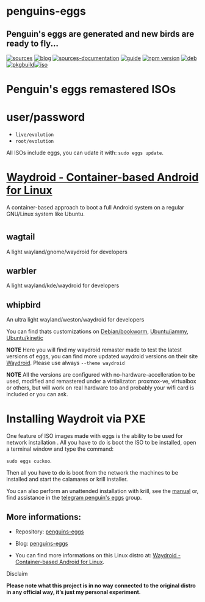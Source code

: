 penguins-eggs
=============

## Penguin&#39;s eggs are generated and new birds are ready to fly...
[![sources](https://img.shields.io/badge/github-sources-cyan)](https://github.com/pieroproietti/penguins-eggs)
[![blog](https://img.shields.io/badge/blog-penguin's%20eggs-cyan)](https://penguins-eggs.net)
[![sources-documentation](https://img.shields.io/badge/sources-documentation-blue)](https://penguins-eggs.net/sources-documentation/index.html)
[![guide](https://img.shields.io/badge/guide-penguin's%20eggs-cyan)](https://penguins-eggs.net/book/)
[![npm version](https://img.shields.io/npm/v/penguins-eggs.svg)](https://npmjs.org/package/penguins-eggs)
[![deb](https://img.shields.io/badge/deb-packages-blue)](https://sourceforge.net/projects/penguins-eggs/files/DEBS)
[![pkgbuild](https://img.shields.io/badge/pkgbuild-packages-blue)](https://sourceforge.net/projects/penguins-eggs/files/PKGBUILD)[![iso](https://img.shields.io/badge/iso-images-cyan)](https://sourceforge.net/projects/penguins-eggs/files/ISOS)


# Penguin's eggs remastered ISOs

# user/password
* ```live/evolution```
* ```root/evolution```

All ISOs include eggs, you can udate it with: ```sudo eggs update```.

# [Waydroid - Container-based Android for Linux](https://waydro.id/)

 A container-based approach to boot a full Android system on a regular GNU/Linux system like Ubuntu.

# 
##  **wagtail**
A light wayland/gnome/waydroid for developers

##  **warbler**
A light wayland/kde/waydroid for developers

##  **whipbird**
An ultra light wayland/weston/waydroid for developers

You can find thats customizations on [Debian/bookworm](https://sourceforge.net/projects/penguins-eggs/files/ISOS/debian/bookworm/), 
[Ubuntu/jammy](https://sourceforge.net/projects/penguins-eggs/files/ISOS/ubuntu/jammy/), 
[Ubuntu/kinetic](https://sourceforge.net/projects/penguins-eggs/files/ISOS/ubuntu/kinetic/)


**NOTE** Here you will find my waydroid remaster made to test the latest versions of eggs, you can find more updated waydroid versions on their site [Waydroid](https://waydro.id/#wdlinux). Please use always ```--theme waydroid```

**NOTE** All the versions are configured with no-hardware-accelleration to be used, modified and remastered under a virtializator: proxmox-ve, virtualbox or others, but will work on real hardware too and probably your wifi card is included or you can ask.

# Installing Waydroit via PXE

One feature of ISO images made with eggs is the ability to be used for network installation . All you have to do is boot the ISO to be installed, open a terminal window and type the command: 

```sudo eggs cuckoo```.

Then all you have to do is boot from the network the machines to be installed and start the calamares or krill installer.

You can also perform an unattended installation with krill, see the [manual](https://penguins-eggs.net/book/) or, find assistance in the [telegram penguin's eggs](https://t.me/penguins_eggs) group.



## More informations:

* Repository: [penguins-eggs](https://github.com/pieroproietti/penguins-eggs)
* Blog: [penguins-eggs](https://penguins-eggs.net)

* You can find more informations on this Linux distro at: [Waydroid - Container-based Android for Linux](https://waydro.id/).


Disclaim

__Please note what this project is in no way connected to the original distro in any official way, it’s just my personal experiment.__
